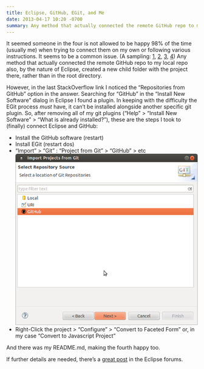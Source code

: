 ```yaml
---
title: Eclipse, GitHub, EGit, and Me
date: 2013-04-17 10:20 -0700
summary: Any method that actually connected the remote GitHub repo to my local repo also, by the nature of Eclipse, also created a new child folder with the project there, rather than in the root directory. But then I found a solution.
---
```


It seemed someone in the four is not allowed to be happy 98% of the time (usually me) when trying to connect them on my own or following various instructions. It seems to be a common issue. (A sampling: [1](http://stackoverflow.com/questions/6760115/importing-a-github-project-into-eclipse), [2](http://wiki.eclipse.org/EGit/User_Guide#GitHub_Tutorial), [3](http://forums.bukkit.org/threads/github-and-eclipse.40351/), [4](http://stackoverflow.com/a/14714898/1072141)) Any method that actually connected the remote GitHub repo to my local repo also, by the nature of Eclipse, created a new child folder with the project there, rather than in the root directory.

However, in the last StackOverflow link I noticed the “Repositories from GitHub” option in the answer. Searching for “GitHub” in the “Install New Software” dialog in Eclipse I found a plugin. In keeping with the difficulty the EGit process _must_ have, it can’t be installed alongside another specific git plugin. So, after removing all of my git plugins (“Help” &gt; “Install New Software” &gt; “What is already installed?”), these are the steps I took to (finally) connect Eclipse and GitHub:

* Install the GitHub software (restart)
* Install EGit (restart dos)
* “Import” &gt; “Git” : “Project from Git” &gt; “GitHub” &gt; etc<br>
![Eclipse dialog for selecting a GitHub repo](/images/2.png)
* Right-Click the project &gt; “Configure” &gt; “Convert to Faceted Form” or, in my case “Convert to Javascript Project”

And there was my README.md, making the fourth happy too.

If further details are needed, there’s a [great post](http://www.eclipse.org/forums/index.php/mv/msg/226301/706734/#msg_706734) in the Eclipse forums.
